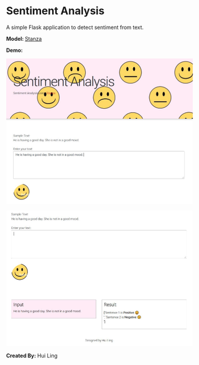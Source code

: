 # Sentiment Analysis

A simple Flask application to detect sentiment from text.<br>

<b> Model: </b> <a href='https://stanfordnlp.github.io/stanza/sentiment.html' target='_blank'>Stanza</a>

<b>Demo:</b><br>

<img src='static/picture1.jpg'><br>

<img src='static/picture2.jpg'><br>

<b>Created By:</b> Hui Ling


